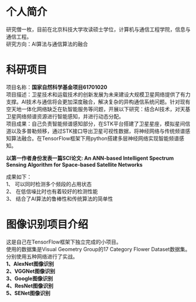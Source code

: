 # 个人简介
研究僧一枚，目前在北京科技大学攻读硕士学位，计算机与通信工程学院，信息与通信工程。   
研究方向：AI算法与通信算法的融合   
# 科研项目
项目名称：**国家自然科学基金项目61701020**   
项目描述：卫星技术和运载技术的创新发展为未来建设大规模卫星网络提供了有力支撑。AI技术与通信将会更加深度融合，解决复杂的异构通信系统问题。针对现有空天地一体化网络缺乏在轨智能服务等问题，开展以下研究：结合AI技术，对天基卫星网络频谱资源进行智能感知，并进行动态分配。  
项目成果：自己负责智能频谱感知部分，在STK平台搭建了卫星星座，模拟星间信道以及多普勒频移，通过STK接口导出卫星可视性数据，将神经网络与传统频谱感知算法融合。在TensorFlow框架下用python搭建多层神经网络实现智能频谱感知。  
  
**以第一作者身份发表一篇SCI论文: An ANN-based Intelligent Spectrum Sensing Algorithm for Space-based Satellite Networks**  

成果如下：  
1、 可以同时检测多个频段的占用状态  
2、 在低信噪比时也有着较好的检测性能  
3、 结合了AI算法的鲁棒性和传统算法的简单性  
  
# 图像识别项目介绍
这是自己在TensorFlow框架下独立完成的小项目。  
使用的数据集是Visual Geometry Group的17 Category Flower Dataset数据集。  
分别使用五种网络进行了实战。    
**1、AlexNet图像识别**  
**2、VGGNet图像识别**  
**3、Google图像识别**  
**4、ResNet图像识别**  
**5、SENet图像识别**  
